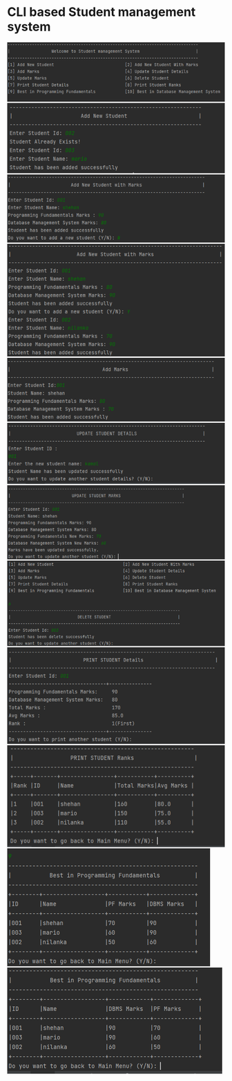 # CLI based Student management system

<kbd>
  <img src="./images/1.png"  alt="Main Menu"/>
</kbd>

<kbd>
  <img src="./images/2.png"  alt="Main Menu"/>
</kbd>

<kbd>
  <img src="./images/3.1.png"  alt="Main Menu"/>
</kbd>

<kbd>
  <img src="./images/3.png"  alt="Main Menu"/>
</kbd>

<kbd>
  <img src="./images/4.png"  alt="Main Menu"/>
</kbd>

<kbd>
  <img src="./images/5.png"  alt="Main Menu"/>
</kbd>

<kbd>
  <img src="./images/6.png"  alt="Main Menu"/>
</kbd>

<kbd>
  <img src="./images/7.png"  alt="Main Menu"/>
</kbd>

<kbd>
  <img src="./images/8.png"  alt="Main Menu"/>
</kbd>

<kbd>
  <img src="./images/9.png"  alt="Main Menu"/>
</kbd>

<kbd>
  <img src="./images/10.png"  alt="Main Menu"/>
</kbd>

<kbd>
  <img src="./images/11.png"  alt="Main Menu"/>
</kbd>
